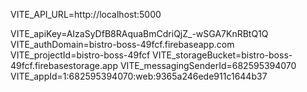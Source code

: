 VITE_API_URL=http://localhost:5000

VITE_apiKey=AIzaSyDfB8RAquaBmCdriQjZ_-wSGA7KnRBtQ1Q
VITE_authDomain=bistro-boss-49fcf.firebaseapp.com
VITE_projectId=bistro-boss-49fcf
VITE_storageBucket=bistro-boss-49fcf.firebasestorage.app
VITE_messagingSenderId=682595394070
VITE_appId=1:682595394070:web:9365a246ede911c1644b37
